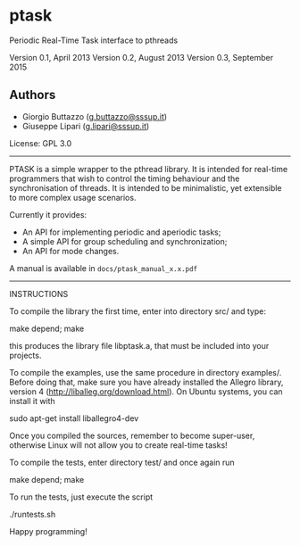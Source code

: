 ptask
=====

Periodic Real-Time Task interface to pthreads

Version 0.1, April 2013
Version 0.2, August 2013
Version 0.3, September 2015

Authors 
-------
- Giorgio Buttazzo (g.buttazzo@sssup.it)
- Giuseppe Lipari  (g.lipari@sssup.it)

License: GPL 3.0

------------------------------------------------------------------

PTASK is a simple wrapper to the pthread library. It is intended for
real-time programmers that wish to control the timing behaviour and
the synchronisation of threads. It is intended to be minimalistic, yet
extensible to more complex usage scenarios.

Currently it provides:

- An API for implementing periodic and aperiodic tasks;
- A simple API for group scheduling and synchronization;
- An API for mode changes. 

A manual is available in `docs/ptask_manual_x.x.pdf`

------------------------------------------------------------------

INSTRUCTIONS

To compile the library the first time, enter into directory src/ and type:

  make depend; make 

this produces the library file libptask.a, that must be included into your
projects.

To compile the examples, use the same procedure in directory
examples/.  Before doing that, make sure you have already installed
the Allegro library, version 4 (http://liballeg.org/download.html). On
Ubuntu systems, you can install it with

  sudo apt-get install liballegro4-dev

Once you compiled the sources, remember to become super-user,
otherwise Linux will not allow you to create real-time tasks!

To compile the tests, enter directory test/ and once again run 

  make depend; make 

To run the tests, just execute the script

  ./runtests.sh

Happy programming!




